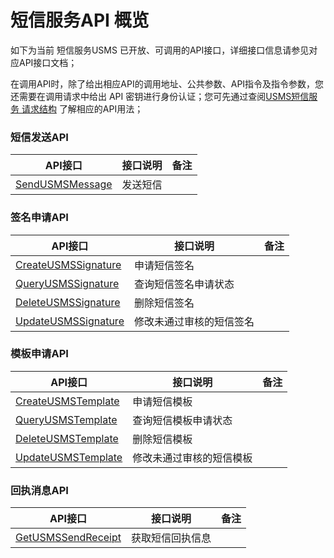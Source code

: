 # 短信服务API 概览



如下为当前 短信服务USMS 已开放、可调用的API接口，详细接口信息请参见对应API接口文档；

在调用API时，除了给出相应API的调用地址、公共参数、API指令及指令参数，您还需要在调用请求中给出 API 密钥进行身份认证；您可先通过查阅[USMS短信服务 请求结构](/usms/api_docs/req_construct/req_cons) 了解相应的API用法；



### 短信发送API

| API接口                                                      | 接口说明 | 备注 |
| ------------------------------------------------------------ | -------- | ---- |
| [SendUSMSMessage](https://docs.ucloud.cn/api/usms-api/send_usms_message) | 发送短信 |      |



### 签名申请API

| API接口                                                      | 接口说明                 | 备注 |
| ------------------------------------------------------------ | ------------------------ | ---- |
| [CreateUSMSSignature](https://docs.ucloud.cn/api/usms-api/create_usms_signature) | 申请短信签名             |      |
| [QueryUSMSSignature](https://docs.ucloud.cn/api/usms-api/query_usms_signature) | 查询短信签名申请状态     |      |
| [DeleteUSMSSignature](https://docs.ucloud.cn/api/usms-api/delete_usms_signature) | 删除短信签名             |      |
| [UpdateUSMSSignature](https://docs.ucloud.cn/api/usms-api/update_usms_signature) | 修改未通过审核的短信签名 |      |



### 模板申请API

| API接口                                                      | 接口说明                 | 备注 |
| ------------------------------------------------------------ | ------------------------ | ---- |
| [CreateUSMSTemplate](https://docs.ucloud.cn/api/usms-api/create_usms_template) | 申请短信模板             |      |
| [QueryUSMSTemplate](https://docs.ucloud.cn/api/usms-api/query_usms_template) | 查询短信模板申请状态     |      |
| [DeleteUSMSTemplate](https://docs.ucloud.cn/api/usms-api/delete_usms_template) | 删除短信模板             |      |
| [UpdateUSMSTemplate](https://docs.ucloud.cn/api/usms-api/update_usms_template) | 修改未通过审核的短信模板 |      |



### 回执消息API

| API接口                                                      | 接口说明         | 备注 |
| ------------------------------------------------------------ | ---------------- | ---- |
| [GetUSMSSendReceipt](https://docs.ucloud.cn/api/usms-api/get_usms_send_receipt) | 获取短信回执信息 |      |

